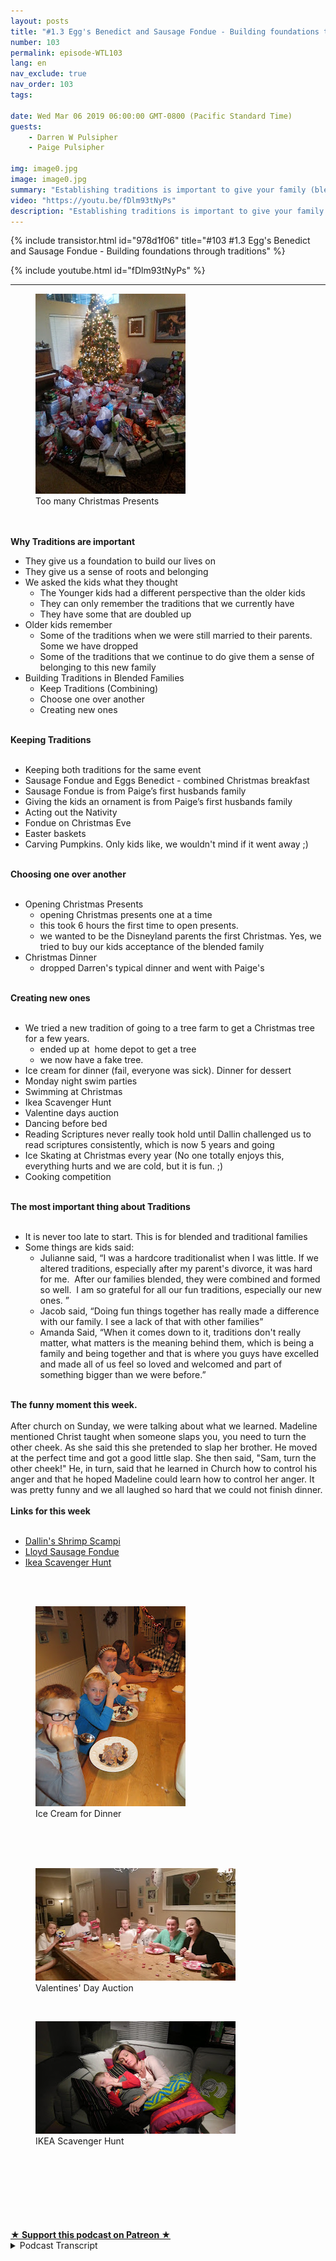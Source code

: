 ```yaml
---
layout: posts
title: "#1.3 Egg's Benedict and Sausage Fondue - Building foundations through traditions"
number: 103
permalink: episode-WTL103
lang: en
nav_exclude: true
nav_order: 103
tags:

date: Wed Mar 06 2019 06:00:00 GMT-0800 (Pacific Standard Time)
guests:
    - Darren W Pulsipher
    - Paige Pulsipher

img: image0.jpg
image: image0.jpg
summary: "Establishing traditions is important to give your family (blended or not) a foundation that your children can hold on to when things are difficult. This can be tricky when you are combining traditions from multiple families. You have to figure out when to keep traditions when to blend them, when to throw them out and when to create new ones. In this episode, we talk about some of our challenges in navigating traditions in our blended family."
video: "https://youtu.be/fDlm93tNyPs"
description: "Establishing traditions is important to give your family (blended or not) a foundation that your children can hold on to when things are difficult. This can be tricky when you are combining traditions from multiple families. You have to figure out when to keep traditions when to blend them, when to throw them out and when to create new ones. In this episode, we talk about some of our challenges in navigating traditions in our blended family."
---
```


<div>
{% include transistor.html id="978d1f06" title="#103 #1.3 Egg's Benedict and Sausage Fondue - Building foundations through traditions" %}

{% include youtube.html id="fDlm93tNyPs" %}
</div>

---

<html><head></head><body><div><figure data-trix-attachment="{&quot;contentType&quot;:&quot;image&quot;,&quot;height&quot;:320,&quot;url&quot;:&quot;https://4.bp.blogspot.com/-ZTT5AYO3L0M/XHxkgZtIZwI/AAAAAAAEyEY/ATypPlalFQcL9VBmG9PGVMTylvFB60NXQCKgBGAs/s320/20131225_072419-001.jpg&quot;,&quot;width&quot;:240}" data-trix-content-type="image" data-trix-attributes="{&quot;caption&quot;:&quot;Too many Christmas Presents&quot;}" class="attachment attachment--preview"><img src="./image0.jpg" width="240" height="320"><figcaption class="attachment__caption attachment__caption--edited">Too many Christmas Presents</figcaption></figure><br><br></div><div><strong>Why Traditions are important</strong></div><ul><li>They give us a foundation to build our lives on</li><li>They give us a sense of roots and belonging</li><li>We asked the kids what they thought<ul><li>The Younger kids had a different perspective than the older kids&nbsp;</li><li>They can only remember the traditions that we currently have</li><li>They have some that are doubled up</li></ul></li><li>Older kids remember<ul><li>Some of the traditions when we were still married to their parents. Some we have dropped</li><li>Some of the traditions that we continue to do give them a sense of belonging to this new family</li></ul></li><li>Building Traditions in Blended Families<ul><li>Keep Traditions (Combining)</li><li>Choose one over another</li><li>Creating new ones</li></ul></li></ul><div><strong><br>Keeping Traditions<br></strong><br></div><ul><li>Keeping both traditions for the same event</li><li>Sausage Fondue and Eggs Benedict - combined Christmas breakfast</li><li>Sausage Fondue is from Paige’s first husbands family</li><li>Giving the kids an ornament is from Paige’s first husbands family</li><li>Acting out the Nativity</li><li>Fondue on Christmas Eve</li><li>Easter baskets&nbsp;</li><li>Carving Pumpkins. Only kids like, we wouldn't mind if it went away ;)</li></ul><div><strong><br>Choosing one over another<br></strong><br></div><ul><li>Opening Christmas Presents<ul><li>opening Christmas presents one at a time</li><li>this took 6 hours the first time to open presents.</li><li>we wanted to be the Disneyland parents the first Christmas. Yes, we tried to buy our kids acceptance of the blended family</li></ul></li><li>Christmas Dinner<ul><li>dropped Darren's typical dinner and went with Paige's</li></ul></li></ul><div><strong><br>Creating new ones<br></strong><br></div><ul><li>We tried a new tradition of going to a tree farm to get a Christmas tree for a few years.<ul><li>ended up at&nbsp; home depot to get a tree</li><li>we now have a fake tree.</li></ul></li><li>Ice cream for dinner (fail, everyone was sick). Dinner for dessert</li><li>Monday night swim parties</li><li>Swimming at Christmas</li><li>Ikea Scavenger Hunt</li><li>Valentine days auction</li><li>Dancing before bed</li><li>Reading Scriptures never really took hold until Dallin challenged us to read scriptures consistently, which is now 5 years and going</li><li>Ice Skating at Christmas every year (No one totally enjoys this, everything hurts and we are cold, but it is fun. ;)</li><li>Cooking competition</li></ul><div><strong><br>The most important thing about Traditions<br></strong><br></div><ul><li>It is never too late to start. This is for blended and traditional families</li><li>Some things are kids said:<ul><li>Julianne said, “I was a hardcore traditionalist when I was little. If we altered traditions, especially after my parent's divorce, it was hard for me.&nbsp; After our families blended, they were combined and formed so well.&nbsp; I am so grateful for all our fun traditions, especially our new ones. ”</li><li>Jacob said, “Doing fun things together has really made a difference with our family. I see a lack of that with other families”</li><li>Amanda Said, “When it comes down to it, traditions don't really matter, what matters is the meaning behind them, which is being a family and being together and that is where you guys have excelled and made all of us feel so loved and welcomed and part of something bigger than we were before.”</li></ul></li></ul><div><strong><br>The funny moment this week.<br></strong><br></div><div>After church on Sunday, we were talking about what we learned. Madeline mentioned Christ taught when someone slaps you, you need to turn the other cheek. As she said this she pretended to slap her brother. He moved at the perfect time and got a good little slap. She then said, "Sam, turn the other cheek!" He, in turn, said that he learned in Church how to control his anger and that he hoped Madeline could learn how to control her anger. It was pretty funny and we all laughed so hard that we could not finish dinner.</div><div><strong><br>Links for this week<br></strong><br></div><ul><li><a href="https://www.wheresthelemonade.org/2019/03/dallins-shrimp-scampi-recipe.html">Dallin's Shrimp Scampi</a></li><li><a href="https://www.wheresthelemonade.org/2019/03/sausage-fondue.html">Lloyd Sausage Fondue</a></li><li><a href="https://www.wheresthelemonade.org/2019/03/ikea-scavenger-hunt.html">Ikea Scavenger Hunt</a></li></ul><div><br></div><div><br></div><div><figure data-trix-attachment="{&quot;contentType&quot;:&quot;image&quot;,&quot;height&quot;:320,&quot;url&quot;:&quot;https://2.bp.blogspot.com/-EWkoSVTlBvs/XHxm6uweAvI/AAAAAAAEyEk/ytmzlsLylCIrTcHuivbF-tzJ-3F3t6FTgCEwYBhgL/s320/IMG_3675-001.JPG&quot;,&quot;width&quot;:240}" data-trix-content-type="image" data-trix-attributes="{&quot;caption&quot;:&quot;Ice Cream for Dinner&quot;}" class="attachment attachment--preview"><img src="./image1.JPG" width="240" height="320"><figcaption class="attachment__caption attachment__caption--edited">Ice Cream for Dinner</figcaption></figure><br><br></div><div><br></div><div><figure data-trix-attachment="{&quot;contentType&quot;:&quot;image&quot;,&quot;height&quot;:180,&quot;url&quot;:&quot;https://1.bp.blogspot.com/-9qtkHCphyVY/XHxnV4QBQUI/AAAAAAAEyEs/vIIg7oIbZAMSkMonsgezEvLjn0f3dFUkgCEwYBhgL/s320/20150219_183937.jpg&quot;,&quot;width&quot;:320}" data-trix-content-type="image" data-trix-attributes="{&quot;caption&quot;:&quot;Valentines' Day Auction&quot;}" class="attachment attachment--preview"><img src="./image2.jpg" width="320" height="180"><figcaption class="attachment__caption attachment__caption--edited">Valentines' Day Auction</figcaption></figure></div><div><br></div><div><figure data-trix-attachment="{&quot;contentType&quot;:&quot;image&quot;,&quot;height&quot;:180,&quot;url&quot;:&quot;https://2.bp.blogspot.com/-HJegJNSe1FA/XHxoC0nVA8I/AAAAAAAEyE0/vQh1e6bwRD0lGZwBh7EhowHracjlRGmeACEwYBhgL/s320/IMAG0093.jpg&quot;,&quot;width&quot;:320}" data-trix-content-type="image" data-trix-attributes="{&quot;caption&quot;:&quot;IKEA Scavenger Hunt&quot;}" class="attachment attachment--preview"><img src="./image3.jpg" width="320" height="180"><figcaption class="attachment__caption attachment__caption--edited">IKEA Scavenger Hunt</figcaption></figure></div><div><br></div><div><br></div><div><br></div><div><br></div><div><br></div><div><br><br></div>
<strong>
  <a href="https://www.patreon.com/wheresthelemonade" target="_donate" rel="payment" title="★ Support this podcast on Patreon ★">★ Support this podcast on Patreon ★</a>
</strong></body></html>

<details>
<summary> Podcast Transcript </summary>

<p>﻿1</p>
<p>Hello, this is Darren and this is Page.</p>
<p>And this is where the lemonadewhere we talk about what happenswhen life throws you lemons.</p>
<p>Make some lemonade.</p>
<p>Maybe some weeks. It's lemon squares.</p>
<p>Yeah, some weeks it's just lemons.</p>
<p>Yeah.</p>
<p>Todaywe're going to talk about eggs Benedictand sausage fondue and traditions.</p>
<p>There's a lot of them.</p>
<p>We surveyed our kids about traditionsthis week.</p>
<p>We did.</p>
<p>We sent an email to all of the older kids.</p>
<p>And you talk to the younger kidsbecause I was out of townand we got responses from some of our kidsbecause we wanted to knowhow they felt about the traditionsthat we have going on in our family.</p>
<p>And we didn't get them from everyone,though.</p>
<p>Well, no,not all of our kids respond, nor willthey ever respond to pretty much anything.</p>
<p>And you know exactly who you are.</p>
<p>Different personalities, very bright,</p>
<p>I guess. So.</p>
<p>Our kids have different personalities.</p>
<p>They do.</p>
<p>And we love all of theirjust cute little quirks.</p>
<p>So we do. We do. We still love them.</p>
<p>What we found mostlyis that our younger kidsreally haven't seen or recognizeanything different as far as traditionsgo, because they were so youngwhen we got married.</p>
<p>Yeah.</p>
<p>And so when we when you ask themabout traditions, it's what they know.</p>
<p>Like they don't really knowwhat used to happenwhen you were married with your first.</p>
<p>They don't remember that. Yeah.</p>
<p>Or what You know seeing them usedto remember when I was married to his dadbecause they were little, they were fouror five and six when we got married.</p>
<p>So they just know what we do now.</p>
<p>Right.</p>
<p>But the older kids remember bothtraditions that they used to have when,you know, when you werewhen their parents were marriedand the new traditionsthat they're seeing now.</p>
<p>So they remember both.</p>
<p>And they said that they appreciate thatwe've incorporated some of the things thatthey grew up with into other traditionsand traditions that we have now.</p>
<p>Yeah. Yeah.</p>
<p>So when you blend a family,you have three things that you can dowith traditions, right?</p>
<p>Yeah, You can keep and basically combinesome of your traditions.</p>
<p>You can choose one over the otherand you can create new ones as a family.</p>
<p>And I think you have to adopt a attitudeof accepting all three.</p>
<p>If you come inand just say, We're just all goingto create all of our own new stuffbecause we're a new family.</p>
<p>You're going to lose contacts with yourwith your kids becauseyou're telling them that their historythat they have before is not important.</p>
<p>Right? I told Leigh agree with that.</p>
<p>We have to keep some roots for them.</p>
<p>Right. Well, that goes intowhy our traditions important.</p>
<p>So what do you think?</p>
<p>I think that traditions therea foundation for your familyand the kids kind of rely on, Oh,this is going to happen.</p>
<p>This is what our family does. Consistency.</p>
<p>Yeah, Yeah.</p>
<p>That's important in blended familiesto have consistency.</p>
<p>We know that, right?</p>
<p>Oh, yeah, absolutely.</p>
<p>Well, and it also gives thema touch of their roots, right?</p>
<p>They know where they come from.</p>
<p>A solid base.</p>
<p>Some of our older kidsthat have left the house, they feel likethey're kind of missing that nowbecause there is no homethat they grew up in anymore.</p>
<p>It's gone.</p>
<p>Some of the traditions are gone.</p>
<p>And one of our kidsactually mentioned that to mewhere, you know,</p>
<p>I don't feel like I'm really connected.</p>
<p>Like I wanted to be all right.</p>
<p>So we took that into considerationwhen we are adopting traditionsand getting rid of them.</p>
<p>So it's importantthat every single kid that you havehas some part of them that is manifestin the traditions that that you have.</p>
<p>Yeah, I totally agree.</p>
<p>So let's talk about some of these things.</p>
<p>Let's talk about keeping traditionslike combining.</p>
<p>Okay. Okay.</p>
<p>So the name of our podcastthis week is Eggs Benedict and Sausage</p>
<p>Fondue, right?</p>
<p>Yeah. Why is that dairy?</p>
<p>Why is that?</p>
<p>Because Christmas morning breakfast,we have tradition that my first wifeand I established, which was Eggs</p>
<p>Benedict at Christmas morning.</p>
<p>And in your family we had sausagefondue, which I have no ideawhy it's called fondue.</p>
<p>It is not fondue.</p>
<p>You don't dip anything in it.</p>
<p>It is a so good, though.</p>
<p>It's a sausage, bread, egg, cheese,heart attack in a pan.</p>
<p>We need to help explain thata little bit more.</p>
<p>It is Wonder bread, sausage,</p>
<p>Velveeta, cheeseand cream of mushroom soup, basically.</p>
<p>And lots of cream.</p>
<p>Yeah, and it is amazing,but you can only eat it once a year.</p>
<p>Yes, because you'd be in the airif you ate it more than naturally.</p>
<p>But that tradition actually started withnot your family,but with your first husband's family.</p>
<p>Yeah.</p>
<p>When I married my first husband,his family had been doing Christmasmorning breakfast, the sausage fondueas long as he could remember.</p>
<p>And my family growing up,we didn't really have atraditional Christmas breakfast,so that was an easy one for us to adopt.</p>
<p>And so, yeah, we grew upmy kids grew up having sausagefondue for breakfast.</p>
<p>So it's interesting that we both adoptedsomething that came that traditionscame from different places.</p>
<p>Yours, from your ex-husband'sfamily and minethat I created with my first wife.</p>
<p>But we both agreed pretty early on thatfirst Christmas we're going to do bowls.</p>
<p>Oh yeah. I was like,</p>
<p>I'm not getting rid of my sausage fondue.</p>
<p>Right.</p>
<p>And and, you know, there's no way</p>
<p>I was getting rid of Eggs Benedict.</p>
<p>But the kids appreciated that both sidesof the family appreciated that a lot.</p>
<p>In fact, now you can't really tellif you asked the kids who likes what.</p>
<p>It's kind of mixed between between them,but they all appreciatethat we put the effort forth to validatewhere their heritage came from.</p>
<p>Yeah.</p>
<p>And they expect both now,like they would probably freak outif we only had one or the other.</p>
<p>They definitely expectboth on Christmas morning.</p>
<p>Now, you can't do every traditionwhere you have both.</p>
<p>No, you cannot.</p>
<p>You cannot. That would be really hard.</p>
<p>Some other traditions that I didn't havebut you had was giving the kids ornamentsevery year.</p>
<p>Yeah.</p>
<p>So that once againwas from my first husband's family.</p>
<p>He grew up his parents on Thanksgiving,gave the kids an ornamentfor Christmas that year, and it typicallyhad something to do with maybe somethingthey did that year or, you know,some some neat memory for the kids.</p>
<p>So when I married my husband,he had 25 ornamentsto start our Christmas tree,you know, off with.</p>
<p>So I thought that was really neattradition.</p>
<p>And I kept that up with my own kids andthey got an ornament every single year.</p>
<p>So and then we've adopted thatsince we've gotten married.</p>
<p>And now my kids on Thanksgiving expectan ornament.</p>
<p>Yep. Yep. And yeah, a lot of fun.</p>
<p>It has been a lot of fun.</p>
<p>And when we, you know, decorate the tree,we have a lot of ornaments, don't we?</p>
<p>But yes, we do.</p>
<p>We have a lot of ornaments.</p>
<p>It's not the prettiest tree in the world.</p>
<p>It is not pretty at all,but it is memory filled.</p>
<p>Yeah. In fact, it's really great.</p>
<p>The kids actually lovegoing through the ornamentsbecause they hang up their own ornamentsand they talk about what happenedthat year.</p>
<p>And it's really fun toto listen to them talk and reminisce.</p>
<p>And after aboutan hour and a half of this and a half,the ornaments are only put on the tree.</p>
<p>Then we quickly put the rest on the tree.</p>
<p>Yes, but it's been it's been a fun time</p>
<p>Even now with only the threelittle ones in the house.</p>
<p>I shouldn't really call them little ones.</p>
<p>They're teenagers.</p>
<p>And one of them's taller than you.</p>
<p>So true. And the other one's on his way.</p>
<p>Yeah.</p>
<p>So I it's it's fun to watch them.</p>
<p>And that tradition is a great traditionbecause it gives themthat solid foundation. Yes.</p>
<p>And I still give the kidsthat are out of the house.</p>
<p>We still give them an ornamentevery year or two.</p>
<p>Yes, we do, but not grandkids.</p>
<p>We're not going to because, oh,my goodness,if you don't have any grandkids,we're going to have ten kids.</p>
<p>I know.</p>
<p>So, yeah,we have to draw the line somewhere. Yeah.</p>
<p>So that's where we draw the line.</p>
<p>So the other thing that my family alwaysdid and yours was kind of happenstanceevery once in a whilewas the Nativity play acting?</p>
<p>The Nativity? Yeah.</p>
<p>So we actually we diddid that, that first Christmas,it was quite a production.</p>
<p>It waswe had many towels and sheets and dollsand all kinds of thingsused for props and costumes.</p>
<p>And because ourfamily is full of a bunch ofactors, budding superstars.</p>
<p>Yeah, not really,but in superstars, they're all hams.</p>
<p>It was not the most reverent nativity,but we did a nativity every year.</p>
<p>And now that's carried on with ourour grandchildren as well.</p>
<p>Yeah.</p>
<p>So that's somethingthat, like you said, with me and my kids,we only did it if we were with maybeanother family on Christmas Eve.</p>
<p>We acted it out.</p>
<p>But if not, then we just read it.</p>
<p>But you said that you and your kids,you did that every year.</p>
<p>Yeah, we did every year.</p>
<p>So we have fun doing that. Yeah.</p>
<p>There's a lot of traditionsthat we've kept around</p>
<p>Christmas, Christmas</p>
<p>Eve dinner, Christmas Eve.</p>
<p>Yes, we do actual fondue on Christmas Eve.</p>
<p>That was something</p>
<p>I was doing with my kids.</p>
<p>And we love doing fondue on Christmas Eveand we and we do it.</p>
<p>And I'll tell you, servingfondue for 1215 people is really hard.</p>
<p>Some years it is.</p>
<p>We've had to get several fondue pots. Yes.</p>
<p>And it takes a lot a long time to chopeverything up and get it all ready.</p>
<p>But it's fun.</p>
<p>You sit around and you chat and talkand you do your fondue and it's fun.</p>
<p>And the kids expect that on Christmas Eve.</p>
<p>Now they do.</p>
<p>And, you know, one of the things I likeabout the traditions that we haveis it brings our family closer togetherand we talk. Yes.</p>
<p>And we have funand we remember the years before.</p>
<p>So there are some that</p>
<p>I don't want to keep that we've keptlike carving pumpkins,like Halloweencarving pumpkins, Easter eggs.</p>
<p>Who I want to know who I want the namethe pumpkin industry.</p>
<p>It's a conspiracy.</p>
<p>I want to know who started this.</p>
<p>Seriously, Just to torture parents.</p>
<p>It's just a mess. And we always put off.</p>
<p>We always go, Oh,we haven't got any pumpkins.</p>
<p>Maybe they won't have anyat WinCo anymore.</p>
<p>Oh, no, they have.</p>
<p>They have pumpkins every day at WinCoright before Halloween.</p>
<p>So yeah, we still do itbecause the kids love it, but they do.</p>
<p>And we, we make a mess outside.</p>
<p>Luckily, living here in California,the weather's typically pretty good,so we can make the mess outside.</p>
<p>I don't do it, though.</p>
<p>I just watch.</p>
<p>I don't.</p>
<p>I notice you kind of know the goop is I.</p>
<p>I just kind of hide when the pumpkinscome out, I have a cold or something.</p>
<p>Well, it is fall, though.</p>
<p>That's cool. Yeah, exactly.</p>
<p>So even though there are traditionsthat we not necessarilyenjoy doing them forthe kids is extremely important.</p>
<p>It is.</p>
<p>It is just likeyou don't like coloring Easter eggs.</p>
<p>No, I do not.</p>
<p>And I wouldn't say thatit's something that I am a huge fan of,but it's fun we like.</p>
<p>It's one of those opportunitiesto sit around, chat,do the Easter eggs and yeah,so we do it for the kids.</p>
<p>Yeah, we dofor yeah.</p>
<p>Now there's othertraditionswhere we can't just do both, right?</p>
<p>Where it's like physically impossible.</p>
<p>Correct.</p>
<p>And let's talk about this onebecause this one, this one was difficult.</p>
<p>Are you are you are you thinkingof Christmas and opening presents?</p>
<p>Yes, I am.</p>
<p>Let's chat about that, shall we?</p>
<p>Yes, we shall. Okay.</p>
<p>So Christmas morning, me growing up,we opened up one present at a time,right?</p>
<p>And I kept that tradition with my kids.</p>
<p>Now let me explain something to everyone.</p>
<p>When she says one presidentat a time, It's not what you think.</p>
<p>They know what I mean.</p>
<p>No, I don't think they do.</p>
<p>I think they do. Don't.</p>
<p>It means everyone grabs a presidentand then you go around the roomand everyone openseach president at a time.</p>
<p>Right?</p>
<p>We like to watch everyone watchesand we like it.</p>
<p>It's so nice.</p>
<p>We like to see the president.</p>
<p>They're happy.</p>
<p>And you have to say who it's from.</p>
<p>And we and then you have to showhold it up and show it.</p>
<p>So let me let me tell you something.</p>
<p>This was really hard for some of my kids,especially my kid, my middle kids.</p>
<p>Well,because how were you opening presents?</p>
<p>We would openeveryone and get one president.</p>
<p>Everyone would open itand then everyone would look aroundand say, Oh, that's nice.</p>
<p>And but it wasn't going through it.</p>
<p>We all did it at the same time. Right?</p>
<p>Right. So lame. I know so</p>
<p>I don't know about that. Butthis is a question you're going to haveto ask when you're dating.</p>
<p>If this is a really important questionto ask, how before you even gofar in your relationship, how do you openpresents on Christmas morning?</p>
<p>Crucial question, very crucial.</p>
<p>It well, it ended upnot being that big of a deal.</p>
<p>And now we do it.</p>
<p>We do one president at a time.</p>
<p>Everyone goes around and and looks at it.</p>
<p>But that first Christmaswe had your parents here and your sister.</p>
<p>There were 15 people here. Yes.</p>
<p>And it took us 6 hours to open Christmas.</p>
<p>Well, explain why it took a 6 hours openprocess.</p>
<p>Well, we sides the opening the present.</p>
<p>Well, that was part of it.</p>
<p>The other part,of course, is this is our first Christmastogether as a blended family.</p>
<p>So we were a little overboardon the presents out here.</p>
<p>A little.</p>
<p>Just a little bit.</p>
<p>Okay. So you can go to our website.</p>
<p>Well, we're we're going to be putting upa picture of the family room thatwe had the tree in and all the presence,and it is downright embarrassing.</p>
<p>Yeah.</p>
<p>You can walk in the family room at all.</p>
<p>We're like, It was pretty bad.</p>
<p>We wanted to be the Disneyland parents,didn't we? We did. And you know what?</p>
<p>That's very typical of first Christmas.</p>
<p>As a blended family.</p>
<p>You kind of go overboard.</p>
<p>You want to buy your love for your kidsand say, Look, we're all big onehappy family.</p>
<p>And you go, Oh, maybe someonegot a little bit more than somebody else.</p>
<p>So I got to compensate.</p>
<p>It's kind of a mess.</p>
<p>It was ridiculousand it would have been way cheaper for usto actually go to Disneyland separately.</p>
<p>It was pretty busy,but but yeah, it literally took usover 6 hours to open presents.</p>
<p>Yeah, it was.</p>
<p>And some of the kids you're right.</p>
<p>Some of the middle kidswere getting a little frustrated.</p>
<p>Yeah, just a little bit.</p>
<p>Just a little.</p>
<p>For 4 hours into opening presents,we were all little.</p>
<p>Yeah, but we kept that tradition.</p>
<p>We did.</p>
<p>But I think if I appreciate it now. Yes.</p>
<p>And I if I remember correctly,that first year we after about 4 hours,we started giving each person a presentand we opened it at the same timebecause we were, you know,but I think the kids like thethe fact that we're spending time openingbecause they get to share appreciationfor each other.</p>
<p>Yeah, it's been actually really goodand it's been teaching our younger kidsgratitude and things like that.</p>
<p>That's what I was just going to say.</p>
<p>I think it's teaching them, you know,they look at the person in the eyes.</p>
<p>Sometimes they even get up and gohug them.</p>
<p>Thank you.</p>
<p>Yes, I think it's it's a good learninglesson, but we don't go overboardany more, dowe, honey? No, absolutely not.</p>
<p>Too bad for the three Amigos,the three best ones,because you always onesgot spoiled as always.</p>
<p>So Christmas dinner is another onewhere we didn't have to.</p>
<p>We decided one over the other</p>
<p>Now for my Christmas dinner.</p>
<p>When I came into the marriage.</p>
<p>Christmas dinner for for us was a hamand cheesy potato casseroleand green beans and things like that.</p>
<p>And you came in withwe were doing bonelesspork ribs, barbecue ribs,twice fakepotatoes twice, baked potatoesand poppy seed salad.</p>
<p>So I quickly said, wow, you know,</p>
<p>I really like portraitsand I said, I like hamand the cheesy potatoes,but that was an Easter dinner for me.</p>
<p>So and we had it at Easter, too.</p>
<p>So we decided, all right,we'll just we'll just do that when? Now.</p>
<p>My ex-wife still keeps a lot of thethe dinner traditions, the Christmasdinner traditions at her house.</p>
<p>So my kids appreciate that,that they get to continue on with that.</p>
<p>So sometimes you have to look at,you know, what are the kids involved in?</p>
<p>Are they having the same mealat both homeswhen you have to go between homesand you can make adjustments, it's okayto say this one's okay to let goand don't make that a battle.</p>
<p>That's what I'm just going to say.</p>
<p>Sometimes we have to choose our battles.</p>
<p>And if the kids don't need to be havingmultiple of the same traditionsat each houses and so sometimes it's hardto let it go and go, okay,we'll just let it happenat the other house.</p>
<p>But sometimes we need to do that. Yeah,sometimes we do.</p>
<p>We don't do that with Eggs Benedict.</p>
<p>No, we don't.</p>
<p>They have it at both houses and that's just the way it's going to be bad for them.</p>
<p>It's just the way it's going to be.</p>
<p>Now, we also createa lot of new traditions.</p>
<p>Yes, we did several. I mean, lots.</p>
<p>And I think because we wantedto create this new family.</p>
<p>Right.</p>
<p>Still honoring our previous relationshipsand families that we had,but creating a new blended family,hence the name ploy differ.</p>
<p>Yeah, we have a key holderhere in the house that has a name</p>
<p>Floyd of her on it,which was a name coined by I think down.</p>
<p>Yeah, down here because my name, my formerlast name was Loyd years this pulsifer.</p>
<p>And so immediately, immediatelyinto our relationship, I mean within weekswe had Moira for employeetwo for up on the wall.</p>
<p>When you first walk into our housethere is a P and an L,</p>
<p>So we it's importantbecause there are Lloyds in this house.</p>
<p>Impulse offers in this house,and we want to make surethat they still feel welcomed.</p>
<p>Absolutely all times.</p>
<p>And I told Sam a while ago,and we're going to talk about thison our future podcast,that I will always be annoyed with him.</p>
<p>Right. He'sthe only Lloyd in the house right now.</p>
<p>I will always be annoyed with him.</p>
<p>I was a Lloyd for 20 years.</p>
<p>I love that family.</p>
<p>I will always be a Lloydand that made him feel good.</p>
<p>So, you know, you have to make surewe are respecting and honoringwhere they came from,where they came from.</p>
<p>Absolutely.</p>
<p>Absolutely. That's really important tome. Sosome of the new traditions that we had,we tried some failed miserablyand some were actually good.</p>
<p>The one that failed waswe wanted to be thatperfect Americana family.</p>
<p>Go to the Christmas tree farm,go cut down the tree and bring it home.</p>
<p>I wanted to be the Facebook familythat has a picture on Facebookand Instagram with the family holding,you know, a saw standing by the tree.</p>
<p>You know, I know that's it's a muddy,ugly mess here in California.</p>
<p>There's no snow on the ground.</p>
<p>It's just wet and muddy.</p>
<p>And it took us forever to pick out</p>
<p>Christmas trees that way.</p>
<p>Yeah, We were walkingthrough these acres of trees looking forjust the right one, and we're exhausted.</p>
<p>And we just ended up two years in a row.</p>
<p>I think going to Home Depotand buying a Christmas tree, right?</p>
<p>Yeah. And past. Yeah.</p>
<p>And then something else funny happens withthat is the tree always diesbefore Christmas.</p>
<p>So we've got a mass of pine needleseverywhere.</p>
<p>And I was allfor getting a nice artificial tree.</p>
<p>I said I would never, everhave an artificial tree.</p>
<p>And what is in our living roomevery Christmas?</p>
<p>It's an artificial tree.</p>
<p>Thank you, Costco.</p>
<p>Thank you. Costco. That's right.</p>
<p>And in our front room where the Christmastree is, the ceilings are really high.</p>
<p>So if you just go by a six foot tree,it looks kind of silly, right?</p>
<p>So, yeah, our tree is a nice Big ten foottree.</p>
<p>Actually, I think it's 12 foot. Is it 12?</p>
<p>Yeah, it's 12 foot.</p>
<p>So, you know,now it's really easy to set up the kids.</p>
<p>Help me.</p>
<p>And we need a tree that big to keep trackof all those ornaments.</p>
<p>Oh, my goodness.</p>
<p>Over the years,our ornaments don't fit on that tree.</p>
<p>No, they don't.</p>
<p>If the kids don't come home for Christmasornaments, don't go there.</p>
<p>Go on the tree.</p>
<p>You have to bat for them. Yeah.</p>
<p>So another one that failedwas something that you read about.</p>
<p>It was a touching storyabout a man who had passed away.</p>
<p>And before he passed away, they asked himfor one thing that he wanted and he said,</p>
<p>I would love ice cream for dinnerbecause I've never had that.</p>
<p>I always wanted it.</p>
<p>Yeah. Yeah.</p>
<p>So his daughter went out, got him icecream for his last meal, his last wish.</p>
<p>And, you know,he thought that was so great.</p>
<p>He'd always want it since he was a kidand even as an adult,but thought it was kind of ridiculousto even ask.</p>
<p>And so his daughterstarted this ice cream for dinnertradition once a year in her family.</p>
<p>And I thought, oh,you know, wouldn't that be fun?</p>
<p>That would be so fun.</p>
<p>Yeah, we did itand everyone got sick. Oh, my goodness.</p>
<p>So sick.</p>
<p>Well, we kind of went we had brownies,we had toppings.</p>
<p>We had all different kinds of ice cream.</p>
<p>It was a lot of fun,but no one ever asked to do that again.</p>
<p>So, no, it was kind of gross.</p>
<p>We had spaghetti for dessert. Yeah.</p>
<p>That didn't go very well together.</p>
<p>So that is one that we thoughtwe would start and it didn't.</p>
<p>And yeah,we just let that go by the wayside.</p>
<p>Now, we do have others that weresuccessful new ones in the summertime.</p>
<p>We have Monday nightswim parties at the house.</p>
<p>We do.</p>
<p>That's really fun.</p>
<p>The kids, when we asked the kidswhat the traditions that they likedand a lot of themmentioned the Monday nightswim parties that we have instituted.</p>
<p>And we have our kids friends,we have our friends.</p>
<p>We just have, you know,probably six or seven families over.</p>
<p>And I grill hamburgers and hot dogsand people bring potluck.</p>
<p>It's a lot of fun. It's a ton of fun.</p>
<p>And we love it.</p>
<p>The kids love it.</p>
<p>I hope hopefully our friends love it.</p>
<p>You better love it. Friends. Yes.</p>
<p>You're going to love it if you don'trespond to our podcast with comments.</p>
<p>We're going to stop doing that.</p>
<p>So there's the threat.</p>
<p>Okay.</p>
<p>The other thing around swimmingis we swim at Christmas,we do on Christmas Eve and Christmas.</p>
<p>If you know it all works out.</p>
<p>All the kids look forward to this.</p>
<p>Yes. The steam coming off of the pool.</p>
<p>Yeah.</p>
<p>Now, our here in California,where we live, it doesn't get supercold in the wintertime.</p>
<p>There's no snow on the ground andwe get frost maybe a dozen times a year.</p>
<p>So it pulls outsuper cold, maybe about 45, 50 degrees.</p>
<p>But we don't swim in that kind of water.</p>
<p>That's way too cold.</p>
<p>No, I won't put my big toe in itunless it's 90 at least.</p>
<p>Yeah.</p>
<p>So the pool normally gets heated upto about 95 to 98 degrees.</p>
<p>Nice. Balmy.</p>
<p>We have so much fun.</p>
<p>The neighbor kids come during the day.</p>
<p>During that time, they haveoff from schooland they're swimming and everything.</p>
<p>So it's a lot of fun.</p>
<p>It is.</p>
<p>We usually keep it heated for about a weekfrom from the break until.</p>
<p>And to me, that's a Christmas giftthat I'm giving to the whole family.</p>
<p>Yeah, because we had so much fun doing it.</p>
<p>We do.</p>
<p>We have a lot of fun.</p>
<p>We sometimes even put a movie on outsidewhile we're in the pool.</p>
<p>Yes, that's fun projector.</p>
<p>That's so another one that we do inbad weather is the IKEA scavenger hunt.</p>
<p>Yeah,</p>
<p>I saw that on the internet somewhere.</p>
<p>I was looking upfun, cheap family things to do,and I found an IKEA scavenger hunt,and we've done it probably once a year</p>
<p>Now, sincewe only have three kids at home,we have invited some friends to do itwith us.</p>
<p>It's a lot of fun.</p>
<p>It's a lot of fun.</p>
<p>We will put that up on our blog.</p>
<p>The IKEA Scavenger Hunt.</p>
<p>I'm sure IKEA is just loving that.</p>
<p>We're promoting.</p>
<p>Yeah, go to their store, take pictures,roll around in the carpet sponsor.</p>
<p>We should get them a sponsor.</p>
<p>Put pots and pans on your head.</p>
<p>Yeah, that's right.</p>
<p>Do that at IKEA.</p>
<p>Another one is a bounty</p>
<p>Valentine's Day auction.</p>
<p>So instead of Valentine's Day,you and I going outand having a romantic dinner,we decided to do something for the kids.</p>
<p>Well, sweetie, it'sbecause it's Valentine's Day.</p>
<p>Every day at our right.</p>
<p>It is.</p>
<p>There are some flowers sitting over there.</p>
<p>There are some flowerssitting over there. I know. Sothis one,this one's fun because it's an auction.</p>
<p>So we give the kidsa bunch of Monopoly moneyand they bid on items,some items they can see and somethey can't, some itemsthat are really grossand some that are really good. Yeah.</p>
<p>Like we always have to have somethinglike pig's feet, liver, sardines.</p>
<p>And usually those are coveredbecause there's no way they're bidding.</p>
<p>They wouldn't bid on those.</p>
<p>That was a fun that was a fun tradition.</p>
<p>We startedat first Valentine's Day, the firstactually the first all hands day.</p>
<p>We did a different dinner and it was,oh, yeah, it failed.</p>
<p>It was a it was a fail.</p>
<p>I won't even go into it.</p>
<p>It was a fail.</p>
<p>And the next year I started this.</p>
<p>And that's okayto have things that you start and go,it didn't work and start somethingelse, right?</p>
<p>So we started this. The kids love it.</p>
<p>Do you remember the first time we didthis?</p>
<p>Oh, there were so many tears.</p>
<p>Yes, because the kidswere still pretty little.</p>
<p>The three Three amigos were still little.</p>
<p>And Jacob, Jacob,</p>
<p>Jake.</p>
<p>Evil. Jacob made the little kids cry.</p>
<p>He I think Sam paid $1,000 for a peanutbutter and jelly sandwich because that wasthe only thing that he wanted.</p>
<p>Sam was very, very pickywhen he was little.</p>
<p>He's not anymore.</p>
<p>He was very picky.</p>
<p>So there was very few things comingthrough this auction that he wanted.</p>
<p>And there was here comesand I purposely made a peanut butterand jelly sandwich for him,put it out there and Jacobbit him up and the tearsand the crying and Jacob ended up with it.</p>
<p>Jacob was not let him have it.</p>
<p>Jacob thought it was hilarious.</p>
<p>And I'm just like, Oh, Jacob.</p>
<p>So there's no tears anymore.</p>
<p>They're they're grown up enoughand they let me buy it.</p>
<p>We invited the neighbors to Yes,we had some friends this yearsince we only had three kids,which was a lot of fun.</p>
<p>It was a lot of fun.</p>
<p>We love having having peoplejoin us in our activities.</p>
<p>Now, some of the traditionsthat we were doingand we stopped doing and the kids said,</p>
<p>Hey, why aren't we doing that anymore?</p>
<p>Yeah, So westarted right before bedputting on a song and dancing.</p>
<p>Yeah, it was loads of fun.</p>
<p>Yeah, it was tons of fun.</p>
<p>And we were doing thatevery night, every night.</p>
<p>And we haven't been doing itfor a little bit.</p>
<p>We hadn't.</p>
<p>When we were asking our kidsabout traditions,they mentioned thatthey'd like to get back to that.</p>
<p>So we've kind of resurrected thatin the last week or so we've been dancing.</p>
<p>So that brings up a good point.</p>
<p>Sometimes you need to listen,sometimes you need to listen to your kidson the traditionsthat they like, that they like to dobecause they're going to have ideasthat maybe you didn't think ofor maybe you thought, well,they would never want to do that.</p>
<p>So listening to them and understandingwhat makes them happy and feel groundedis important, right?</p>
<p>Like Delon Delon suggestedright before he went on his church missionfor two years that we be more consistentabout reading scriptures every night.</p>
<p>So we did.</p>
<p>We promised him we're going to do our bestto read scripturesand we did all throughout his missionand we continue on today.</p>
<p>Now it's five years and every nightwe read scriptures as a family.</p>
<p>It's been wonderful.</p>
<p>It has. It has.</p>
<p>It's been great. The kids,</p>
<p>I think they kind of look forward to it.</p>
<p>I don't think it's somethingthat they're like, oh,and sometimes we act outwhat we're reading.</p>
<p>We do. They have a lot of fun with that.</p>
<p>They have a lot of fun with that.</p>
<p>The action and we were tyingthe dancing kind of to the scriptures.</p>
<p>I, I think I remember telling youabout some friend that had told me, Sorry,</p>
<p>I can't give you credit, friend.</p>
<p>I don't remember who told me this,that when they read scripturesto just make it more enjoyableor more something that kids look forwardto, it's not just a chore they gave it.</p>
<p>It was eitherthey they eat popcorn or have candy.</p>
<p>Anyway, they did something.</p>
<p>And so I wanted to when we right when wewere done reading scriptures, we danced.</p>
<p>So it was like scriptures,dance, prayer. But yeah,and I wanted the kids to remember thatthat scriptures was a positive thing,that, you know, it was fun.</p>
<p>And then we danced and that was fun.</p>
<p>It was family time.</p>
<p>Yeah, family time.</p>
<p>So we're getting back to that dancing.</p>
<p>Yes, we are. And the kids,we all get to choose a song.</p>
<p>We take turns choosing a song because youand I, we pick any songs today.</p>
<p>Absolutely. All the time.</p>
<p>Yeah.</p>
<p>That's the only good musicthere is out there.</p>
<p>So definitely.</p>
<p>So other things that we startedwas cooking competitions.</p>
<p>Yes, cooking competitions,which we haven't done one in a while nowwe have the kids have all turnedinto these little chefs, which is nice.</p>
<p>They know how to cookand the competitions are really heated.</p>
<p>They typically last a whole week long.</p>
<p>The first time we didit cost us an arm and a leg.</p>
<p>So how it works is we take a weekand each kidtakes a night and makes dinner,and so they get to choosewhatever they want to makeand we help them if they need the help.</p>
<p>But we all went to the grocery storethat first time and yeah, I think it was</p>
<p>Dallin picked out a $30 bag of shrimpbecause he made shrimp scampi,which he won because it was amazing.</p>
<p>Maybe we'll put that up on the block, too.</p>
<p>I don't think.</p>
<p>Down the mind down shrimpscampi was so good.</p>
<p>But yeah, that was it was very expensive.</p>
<p>But the kids, I think, really enjoyedthe competition, the camaraderie.</p>
<p>Some and some of them like Sam,decided to do.</p>
<p>Potstickers Potstickers That's right.</p>
<p>Handmade Potstickers Oh my goodness.</p>
<p>How much time did that take?</p>
<p>A lot of work. A lot of work.</p>
<p>So everyone helped out. Everyone.</p>
<p>Yeah, that was a family thing.</p>
<p>And then at the end of the week, we had,you know, certificates for best meal,best presentation,you know, things like best fried food.</p>
<p>Jacob went on a I'mgoing to fry everything.</p>
<p>Yes, he did.</p>
<p>He fried Twinkies, he throws it, wrappedchicken nuggets in dough and then fried.</p>
<p>Yeah. So it was interesting. Yes.</p>
<p>Way to go, Jacob.</p>
<p>Jacob always got the most creative,</p>
<p>I think. Yes, he did.</p>
<p>He had a lot of fun.</p>
<p>But Delane won the mostbecause he down to the cook.</p>
<p>Yeah. Really good. Yeah. Oh,we have lots of ideas from our kids.</p>
<p>We've had lots of traditions.</p>
<p>It's never too late to start a tradition.</p>
<p>It's okay if you fail as well.</p>
<p>If it doesn't work outquite the way you want.</p>
<p>Yeah.</p>
<p>The key is that you're trying to buildthese foundations and roots for your kids.</p>
<p>So they feel a part of this family.</p>
<p>Definitely. Yeah.</p>
<p>You can start anytime.</p>
<p>You can start today,you can start tomorrow.</p>
<p>And I think sometimes we get in our mindthat a tradition is something big,you know? No, it could be really small.</p>
<p>Yeah, it well,we've mentioned several small things.</p>
<p>It doesn't have to be anything grand.</p>
<p>It can be something very small,just something that your kids relate to.</p>
<p>This is something my family does together.</p>
<p>That's what a tradition is, right?</p>
<p>Yeah, absolutely. Yeah. So. Yeah.</p>
<p>So we also are some of our kidsresponded back to us in emailand we had some really touching quotesby some of our kids we did.</p>
<p>So we're going to kind of end our podcasttoday with some of these quotesand hopefully we won't cry.</p>
<p>You're going to cry. I'm going to cry.</p>
<p>Darren's a crier.</p>
<p>For those of you that don't know thiswhen it comes to my kids.</p>
<p>Absolutely he is. He's a crier.</p>
<p>So, Julianne, who is our 19 year old? Yep.</p>
<p>And is on a mission right now.</p>
<p>We miss her desperately.</p>
<p>She said.</p>
<p>I was a hardcore traditionalistwhen I was little.</p>
<p>If we alter traditions, especially aftermy parents divorce, it was hard for me.</p>
<p>They were combined and formed sowell after they got married.</p>
<p>I am so grateful for all of our funtraditions, especially our new ones.</p>
<p>That was really sweet that she said.</p>
<p>That was sweet.</p>
<p>Yeah, that was so.</p>
<p>And she recognizedthat we were really tryinghard to make them all feel a partof something bigger. Yes.</p>
<p>And we appreciate thatwhenever the kids acknowledgethe hard work that we're putting forthand this is for blendedor non blended families, when your kidsacknowledge that the parentsare trying,it goes a long way to as parents.</p>
<p>It absolutely does.</p>
<p>And also recognizing as a parent, you'vejust put your kidsthrough a really horrible situationand they're trying to navigate this. Yes.</p>
<p>So making life funand making it enjoyable is important.</p>
<p>Yeah. In fact,that's what Jacob said in his quote.</p>
<p>He said, Doing fun things together hasreally made a difference in our family.</p>
<p>I see a lack of that in other families.</p>
<p>Yeah, we do.</p>
<p>We we were big on family timeand we have a lot of fun.</p>
<p>We do. We do.</p>
<p>And then Amanda, our oldest, she said,</p>
<p>When it comes down to it, traditionsdon't really matter.</p>
<p>What matters is the meaning behind them,which is being a familyand being together.</p>
<p>And that is where you guys have excelledand made us all feel so lovedand welcomed and part of somethingbigger than we were before.</p>
<p>Wow. Wow.</p>
<p>Thank you.</p>
<p>Thank you.</p>
<p>Amanda. Darren's crying.</p>
<p>I'm not crying. Yes, he is.</p>
<p>You know what?</p>
<p>It's a lot of work having a blended familyand it's worth it.</p>
<p>Absolutely worth it.</p>
<p>It is worth the work.</p>
<p>And we love all of our kids so much andwe appreciate when they recognize that.</p>
<p>We're trying. We're trying every day.</p>
<p>All right.</p>
<p>Let's talk about the funny moment.</p>
<p>So I don't cry the rest of the time.</p>
<p>Okay. Funny moment.</p>
<p>So I was out of townbecause we had a grandbaby.</p>
<p>Had a grandbaby. Welcome, Zoe.</p>
<p>And in fact, in our next episode,we'll talk about being grandparents. Yes.</p>
<p>And we're not that old. People are not.</p>
<p>We're not. I'm a very young grandma.</p>
<p>Yeah, she is. She's very young,</p>
<p>Grandma. And so.</p>
<p>Well, pages out of townafter church on Sunday, we'resitting at a Sunday dinner and I ask kidslike I always do every Sunday.</p>
<p>Hey, what did you learn about in Sundayschool this week and things like that?</p>
<p>And now one says we learn towhen turn the other cheek.</p>
<p>So when someone offends us or hits usand she raises her hand to hit Sam, who'ssitting next to her pretend Sam movesand she smacks him really hard.</p>
<p>It was pretty funnythat we turn the other cheekand then she said, Sam, turnthe other cheek.</p>
<p>It says she wanted to finish her analogy,that she had gone there.</p>
<p>And Sam turns to her and says,</p>
<p>I learned it.</p>
<p>I learned at church today to not outwardlyshow my anger towards other peopleand that she needs to work on her brainto work on her anger.</p>
<p>So that's how it rollssometimes in our house.</p>
<p>And youyou said that you guys were laughing, so.</p>
<p>Oh, man, no one can finish dinner.</p>
<p>It was David</p>
<p>I thought was going to throw up.</p>
<p>It was laughing. So hard.</p>
<p>So it was a great, great week.</p>
<p>We did miss you, obviously,but I had fun with the kids.</p>
<p>I missed you guys too, But I had funbeing with my two little grandbabies.</p>
<p>Have a greatweek and go make some lemonade or lemonsquares.</p>
<p>You're so funny.</p>
<p>And in our next episode,we're going to talk about there'sno step in for grandmaor grandparents or grandkids.</p>

</details>
